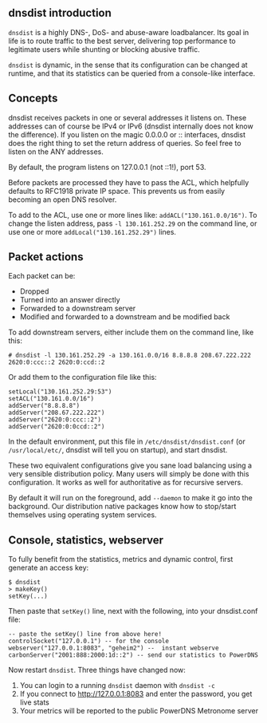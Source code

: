 dnsdist introduction
--------------------
`dnsdist` is a highly DNS-, DoS- and abuse-aware loadbalancer. Its goal in
life is to route traffic to the best server, delivering top performance
to legitimate users while shunting or blocking abusive traffic.

`dnsdist` is dynamic, in the sense that its configuration can be changed at
runtime, and that its statistics can be queried from a console-like
interface.

Concepts
--------
dnsdist receives packets in one or several addresses it listens on. These
addresses can of course be IPv4 or IPv6 (dnsdist internally does not know
the difference). If you listen on the magic 0.0.0.0 or :: interfaces,
dnsdist does the right thing to set the return address of queries. So feel
free to listen on the ANY addresses.

By default, the program listens on 127.0.0.1 (not ::1!), port 53.

Before packets are processed they have to pass the ACL, which helpfully
defaults to RFC1918 private IP space. This prevents us from easily becoming
an open DNS resolver.

To add to the ACL, use one or more lines like: `addACL("130.161.0.0/16")`.
To change the listen address, pass `-l 130.161.252.29` on the command line,
or use one or more `addLocal("130.161.252.29")` lines.

Packet actions
--------------
Each packet can be:

 * Dropped
 * Turned into an answer directly
 * Forwarded to a downstream server
 * Modified and forwarded to a downstream and be modified back

To add downstream servers, either include them on the command line, like
this:

```
# dnsdist -l 130.161.252.29 -a 130.161.0.0/16 8.8.8.8 208.67.222.222 2620:0:ccc::2 2620:0:ccd::2
```

Or add them to the configuration file like this:
```
setLocal("130.161.252.29:53")
setACL("130.161.0.0/16") 
addServer("8.8.8.8")
addServer("208.67.222.222")
addServer("2620:0:ccc::2")
addServer("2620:0:0ccd::2")
```

In the default environment, put this file in `/etc/dnsdist/dnsdist.conf` (or
`/usr/local/etc/`, dnsdist will tell you on startup), and start dnsdist. 

These two equivalent configurations give you sane load balancing using a
very sensible distribution policy. Many users will simply be done with this
configuration. It works as well for authoritative as for recursive servers.

By default it will run on the foreground, add `--daemon` to make it go into
the background. Our distribution native packages know how to stop/start
themselves using operating system services.

Console, statistics, webserver
------------------------------
To fully benefit from the statistics, metrics and dynamic control, first
generate an access key:

```
$ dnsdist
> makeKey()
setKey(...)
```

Then paste that `setKey()` line, next with the following, into your
dnsdist.conf file:

```
-- paste the setKey() line from above here!
controlSocket("127.0.0.1") -- for the console
webserver("127.0.0.1:8083", "geheim2") --  instant webserve
carbonServer("2001:888:2000:1d::2") -- send our statistics to PowerDNS
```

Now restart `dnsdist`. Three things have changed now:

1. You can login to a running `dnsdist` daemon with `dnsdist -c`
2. If you connect to http://127.0.0.1:8083 and enter the password, you get
live stats
3. Your metrics will be reported to the public PowerDNS Metronome server



